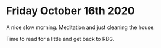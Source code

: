 # Friday October 16th 2020

A nice slow morning. Meditation and just cleaning the house. 

Time to read for a little and get back to RBG.